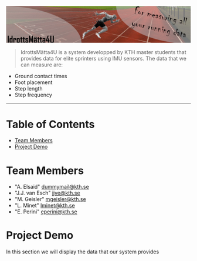 <img src="Images/GitHubHeader.png">

> IdrottsMätta4U is a system developped by KTH master students that provides data for elite sprinters using IMU sensors. The data that we can measure are: 
* Ground contact times
* Foot placement
* Step length
* Step frequency

<hr>

# Table of Contents
* [Team Members](#team-members)
* [Project Demo](#project-demo)

# <a name="team-members"></a>Team Members
* "A. Elsaid" <dummymail@kth.se>
* "J.J. van Esch" <jjve@kth.se>
* "M. Geisler" <mgeisler@kth.se>
* "L. Minet" <lminet@kth.se>
* "E. Perini" <eperini@kth.se>

# <a name="project-demo"></a>Project Demo
In this section we will display the data that our system provides
